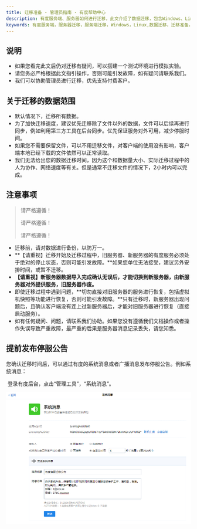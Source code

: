 ```yaml
---
title: 迁移准备 - 管理员指南 - 有度帮助中心
description: 有度服务端、服务器如何进行迁移，此文介绍了数据迁移，包含Windows、Linux服务端的数据迁移。
keywords: 有度服务端，服务器迁移，服务端迁移，Windows，Linux,数据迁移，迁移准备。
---
```


## 说明

- 如果您看完此文后仍对迁移有疑问，可以搭建一个测试环境进行模拟实验。
- 请您务必严格根据此文指引操作，否则可能引发故障，如有疑问请联系我们。
- 我们可以协助管理员进行迁移，优先支持付费客户。

## 关于迁移的数据范围

- 默认情况下，迁移所有数据。
- 为了加快迁移速度，建议优先迁移除了文件以外的数据，文件可以后续再进行同步，例如利用第三方工具在后台同步。优先保证服务对外可用，减少停服时间。
- 如果您不需要保留文件，可以不用迁移文件，对客户端的使用没有影响，客户端本地已经下载的文件依然可以正常读取。
- 我们无法给出您的数据迁移时间，因为这个和数据量大小、实际迁移过程中的人为协作、网络速度等有关。但是通常不迁移文件的情况下，2小时内可以完成。

## 注意事项

> 请严格遵循！
>
> 请严格遵循！
>
> 请严格遵循！

- 迁移前，请对数据进行备份，以防万一。
- **【请重视】迁移开始及迁移过程中，旧服务器、新服务器的有度服务必须处于绝对的停止状态，否则可能引发故障。**如果您单位无法接受，建议另外安排时间，或暂不迁移。
- **【请重视】新服务器数据导入完成确认无误后，才能切换到新服务器，由新服务器对外提供服务，旧服务器作废。**
- 即使迁移过程中遇到问题，**切勿直接对旧服务器的服务进行恢复，包括虚拟机快照等功能进行恢复，否则可能引发故障。**只有迁移时，新服务器出现问题后，且确认客户端没有连上过新服务器后，才能对旧服务器进行恢复（直接启动服务）。
- 如有任何疑问、问题，请联系我们协助。如果您没有遵循我们文档操作或者操作失误导致严重故障，最严重的后果是服务器消息记录丢失，请您知悉。

## 提前发布停服公告

​		您确认迁移时间后，可以通过有度的系统消息或者广播消息发布停服公告。例如系统消息：

​		登录有度后台，点击“管理工具”，“系统消息”。

![image-20200317102748092](res/f01_00004/image-20200317102748092.png)


